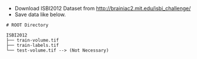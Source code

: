 - Download ISBI2012 Dataset from <http://brainiac2.mit.edu/isbi_challenge/>  
- Save data like below.  

```
# ROOT Directory

ISBI2012
├── train-volume.tif
├── train-labels.tif
└── test-volume.tif --> (Not Necessary)
```

